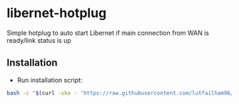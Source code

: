 # libernet-hotplug
Simple hotplug to auto start Libernet if main connection from WAN is ready/link status is up

## Installation
- Run installation script:
```sh
bash -c "$(curl -sko - 'https://raw.githubusercontent.com/lutfailham96/libernet-hotplug/main/install.sh')"
```
